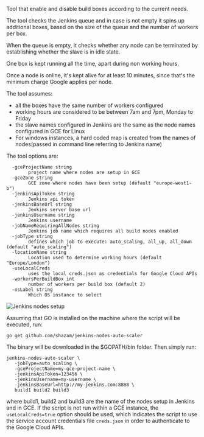 Tool that enable and disable build boxes according to the current needs.

The tool checks the Jenkins queue and in case is not empty it spins up additional boxes, based on the size of the queue and
 the number of workers per box.

When the queue is empty, it checks whether any node can be terminated by establishing whether the slave is in idle state.

One box is kept running all the time, apart during non working hours.

Once a node is online, it's kept alive for at least 10 minutes, since that's the minimum charge Google applies per node.

The tool assumes:
- all the boxes have the same number of workers configured
- working hours are considered to be between 7am and 7pm, Monday to Friday
- the slave names configured in Jenkins are the same as the node names configured in GCE for Linux
- For windows instances, a hard coded map is created from the names of nodes(passed in command line referring to Jenkins name) 

The tool options are:
```
  -gceProjectName string
    	project name where nodes are setup in GCE
  -gceZone string
    	GCE zone where nodes have been setup (default "europe-west1-b")
  -jenkinsApiToken string
    	Jenkins api token
  -jenkinsBaseUrl string
    	Jenkins server base url
  -jenkinsUsername string
    	Jenkins username
  -jobNameRequiringAllNodes string
    	Jenkins job name which requires all build nodes enabled
  -jobType string
    	defines which job to execute: auto_scaling, all_up, all_down (default "auto_scaling")
  -locationName string
    	Location used to determine working hours (default "Europe/London")
  -useLocalCreds
    	uses the local creds.json as credentials for Google Cloud APIs
  -workersPerBuildBox int
    	number of workers per build box (default 2)
  -osLabel string
        Which OS instance to select
``` 

![Jenkins nodes setup](/computer.png)

Assuming that GO is installed on the machine where the script will be executed, run:

```
go get github.com/shazam/jenkins-nodes-auto-scaler
```

The binary will be downloaded in the $GOPATH/bin folder.
Then simply run:

```
jenkins-nodes-auto-scaler \
   -jobType=auto_scaling \
   -gceProjectName=my-gce-project-name \
   -jenkinsApiToken=123456 \
   -jenkinsUsername=my-username \
   -jenkinsBaseUrl=http://my-jenkins.com:8888 \
   build1 build2 build3
```

where build1, build2 and build3 are the name of the nodes setup in Jenkins and in GCE.
If the script is not run within a GCE instance, the `useLocalCreds=true` option should 
be used, which indicates the script to use the service account credentials file `creds.json` 
in order to authenticate to the Google Cloud APIs.
